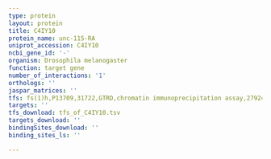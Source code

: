 ```yaml
---
type: protein
layout: protein
title: C4IY10
protein_name: unc-115-RA
uniprot_accession: C4IY10
ncbi_gene_id: '-'
organism: Drosophila melanogaster
function: target gene
number_of_interactions: '1'
orthologs: ''
jaspar_matrices: ''
tfs: fs(1)h,P13709,31722,GTRD,chromatin immunoprecipitation assay,27924024%5Buid%5D,No
targets: ''
tfs_download: tfs_of_C4IY10.tsv
targets_download: ''
bindingSites_download: ''
binding_sites_ls: ''

---
```

